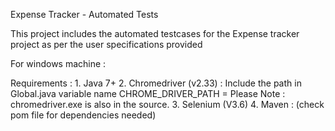 Expense Tracker - Automated Tests


This project includes the automated testcases for the Expense tracker project as per the user specifications provided 


For windows machine :

Requirements :
    1. Java 7+
    2. Chromedriver (v2.33) : Include the path in Global.java variable name CHROME_DRIVER_PATH = <your chromedriver path>
       Please Note : chromedriver.exe is also in the source.
    3. Selenium (V3.6)
    4. Maven : (check pom file for dependencies needed)

